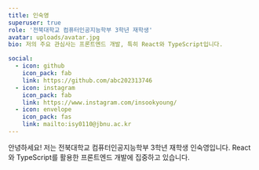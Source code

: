 ```yaml
---
title: 인숙영
superuser: true
role: '전북대학교 컴퓨터인공지능학부 3학년 재학생'
avatar: uploads/avatar.jpg
bio: 저의 주요 관심사는 프론트엔드 개발, 특히 React와 TypeScript입니다.

social:
  - icon: github
    icon_pack: fab
    link: https://github.com/abc202313746
  - icon: instagram
    icon_pack: fab
    link: https://www.instagram.com/insookyoung/
  - icon: envelope
    icon_pack: fas
    link: mailto:isy0110@jbnu.ac.kr
---
```


안녕하세요! 저는 전북대학교 컴퓨터인공지능학부 3학년 재학생 인숙영입니다. 
React와 TypeScript를 활용한 프론트엔드 개발에 집중하고 있습니다.
